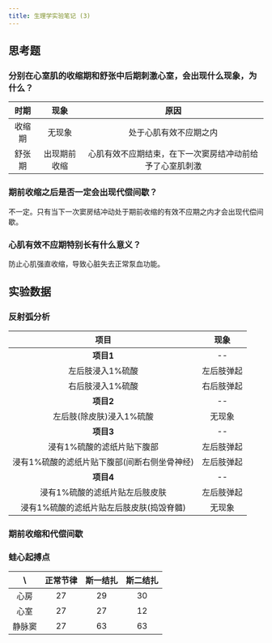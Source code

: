 ```yaml
---
title: 生理学实验笔记 (3)
---
```


思考题
------
### 分别在心室肌的收缩期和舒张中后期刺激心室，会出现什么现象，为什么？

| 时期 |    现象    |                          原因                          |
|:----:|:----------:|:------------------------------------------------------:|
|收缩期|   无现象   |                 处于心肌有效不应期之内                 |
|舒张期|出现期前收缩|心肌有效不应期结束，在下一次窦房结冲动前给予了心室肌刺激|

### 期前收缩之后是否一定会出现代偿间歇？

不一定。只有当下一次窦房结冲动处于期前收缩的有效不应期之内才会出现代偿间歇。

### 心肌有效不应期特别长有什么意义？

防止心肌强直收缩，导致心脏失去正常泵血功能。

实验数据
--------
### 反射弧分析

|                    项目                    |   现象   |
|:------------------------------------------:|:--------:|
|                 **项目1**                  |    --    |
|              左后肢浸入1%硫酸              |左后肢弹起|
|              右后肢浸入1%硫酸              |右后肢弹起|
|                 **项目2**                  |    --    |
|          左后肢(除皮肤)浸入1%硫酸          |  无现象  |
|                 **项目3**                  |    --    |
|         浸有1%硫酸的滤纸片贴下腹部         |左后肢弹起|
|浸有1%硫酸的滤纸片贴下腹部(间断右侧坐骨神经)|左后肢弹起|
|                 **项目4**                  |    --    |
|       浸有1%硫酸的滤纸片贴左后肢皮肤       |左后肢弹起|
|  浸有1%硫酸的滤纸片贴左后肢皮肤(捣毁脊髓)  |  无现象  |

### 期前收缩和代偿间歇

### 蛙心起搏点

|  \   |正常节律|斯一结扎|斯二结扎|
|:----:|:------:|:------:|:------:|
| 心房 |   27   |   29   |   30   |
| 心室 |   27   |   27   |   12   |
|静脉窦|   27   |   63   |   63   |

